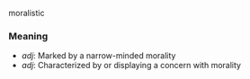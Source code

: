 moralistic
### Meaning
+ _adj_: Marked by a narrow-minded morality
+ _adj_: Characterized by or displaying a concern with morality
